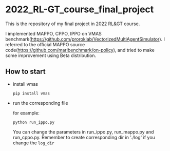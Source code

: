 # 2022_RL-GT_course_final_project
This is the repository of my final project in 2022 RL&GT course.


I implemented MAPPO, CPPO, IPPO on VMAS benchmark(https://github.com/proroklab/VectorizedMultiAgentSimulator). 
I referred to the official MAPPO source code(https://github.com/marlbenchmark/on-policy), 
and tried to make some improvement using Beta distribution.

## How to start
* install vmas

  ```pip install vmas```

* run the corresponding file

  for example:

  ```python run_ippo.py```

  You can change the parameters in run_ippo.py, run_mappo.py and run_cppo.py.
Remember to create corresponding dir in './log' if you change the `log_dir`
